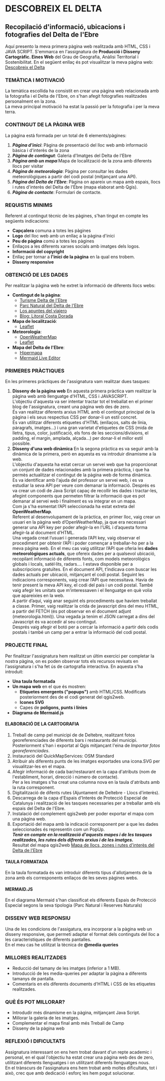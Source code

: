 # DESCOBREIX EL DELTA
## Recopilació d'informació, ubicacions i fotografies del Delta de l'Ebre
Aquí presento la meva primera pàgina web realitzada amb HTML, CSS i JAVA SCRIPT. S'emmarca  en l'assignatura de <b>Producció i Disseny Cartogràfic. Eines Web</b> del Grau de Geografia, Anàlisi Territorial i Sostenibilitat.
En el següent enllaç és pot visualitzar la meva pàgina web: [Descobreix el Delta](https://sergilabert.github.io/primera_pag_web/)

### TEMÀTICA I MOTIVACIÓ
La temàtica escollida ha consistit en crear una pàgina web relacionada amb la fotografia i el Delta de l'Ebre, on s'han afegit fotografies realitzades personalment en la zona.<br>
La meva principal motivació ha estat la passió per la fotografia i per la meva terra.

### CONTINGUT DE LA PÀGINA WEB
La pàgina està formada per un total de 6 elements/pàgines:
1. ***Pàgina d'inici***: Pàgina de presentació del lloc web amb informació bàsica i d'interès de la zona
2. ***Pàgina de contingut***: Galeria d'Imatges del Delta de l'Ebre
3. ***Pàgina amb un mapa***:Mapa de localització de la zona amb diferents llocs per visitar
4. ***Pàgina de meteorologia***: Pàgina per consultar les dades meteorològiques a partir del codi postal (mitjançant una API).
5. ***Pàgina del Delta de l'Ebre***: Pàgina on apareix un mapa amb espais, llocs i rutes d'interès del Delta de l'Ebre (mapa elaborat amb Qgis).
6. ***Pàgina de contacte***: Formulari de contacte.

### REQUISTIS MINIMS
Referent al contingut tècnic de les pàgines, s'han tingut en compte les següents indicacions:
- <b>Capçalera</b> comuna a totes les pàgines
- <b>Logo</b> del lloc web amb un enllaç a la pàgina d'inici
- <b>Peu de pàgina</b> comú a totes les pàgines
- Enllaços a les diferents xarxes socials</b> amb imatges dels logos. 
- <b>Informació del copyright</b>
- Enllaç per tornar a <b>l'inici de la pàgina</b> en la qual ens trobem.
- <b>Disseny responsive</b>

### OBTENCIÓ DE LES DADES
Per realitzar la pàgina web he extret la informació de diferents llocs webs:
* <b>Contingut de la pàgina</b>:
  * [Turisme Delta de l'Ebre](https://deltadelebreturisme.com/cat/)
  * [Parc Natural del Delta de l'Ebre](https://ca.wikipedia.org/wiki/Parc_Natural_del_Delta_de_l%27Ebre)
  * [Los apuntes del viajero](https://www.losapuntesdelviajero.com/delta-del-ebro-cosas-que-hacer/)
  * [Blog: Litoral Costa Dorada](https://www.litoral.es/guia-de-vacaciones/delta-del-ebro-que-ver-y-hacer/)
* <b>Mapa de localització</b>:
  *  [Leaflet](https://leafletjs.com)
* <b>Meteorologia</b>:
  * [OpenWeatherMap](https://openweathermap.org)
  * [Leaflet](https://leafletjs.com)
* <b>Mapa del Delta de l'Ebre</b>:
  * [Hipermapa](https://sig.gencat.cat/visors/hipermapa.html)
  * [Mermaid Live Editor](https://mermaid-js.github.io/mermaid-live-editor/#/edit/eyJjb2RlIjoiZ3JhcGggVERcbiAgICBBW0NocmlzdG1hc10gLS0-fEdldCBtb25leXwgQihHbyBzaG9wcGluZylcbiAgICBCIC0tPiBDe0xldCBtZSB0aGlua31cbiAgICBDIC0tPnxPbmV8IERbTGFwdG9wXVxuICAgIEMgLS0-fFR3b3wgRVtpUGhvbmVdXG4gICAgQyAtLT58VGhyZWV8IEZbZmE6ZmEtY2FyIENhcl0iLCJtZXJtYWlkIjp7fSwidXBkYXRlRWRpdG9yIjpmYWxzZX0)<br>

### PRIMERES PRÀCTIQUES
En les primeres pràctiques de l'assignatura vam realitzar dues tasques:
1. <b>Disseny de la pàgina web</b>
En aquesta primera pràctica vam realitzar la pàgina web amb llenguatge d'HTML, CSS i JAVASCRIPT.<br>
L'objectiu d'aquesta va ser intentar tractar tot el treballat en el primer blog de l'assignatura, creant una pàgina web des de zero.<br>
És van realitzar diferents arxius HTML amb el contingut principal de la pàgina i els seus respectius CSS per donar-li un estil concret.<br>
És van utilitzar diferents etiquetes d'HTML (enllaços, salts de línia, pàragrafs, imatges...) i una gran varietat d'etiquetes de CSS (mida de lletra, tipus, color, justificació, els fons de les seccions/divisions, el padding, el margin, amplada, alçada...) per donar-li el millor estil possible.
2. <b>Disseny d'una web dinàmica</b>
En la segona pràctica es va seguir amb la dinàmica de la primera, però en aquesta es va introduir dinamisme a la web.<br>
L'objectiu d'aquesta ha estat cercar un servei web que ha proporcionat un conjunt de dades relacionades amb la primera pràctica, i que ha permès actualitzar el contingut de la pàgina web de forma dinàmica.<br>
Es va identificar amb l'ajuda del professor un servei web, i es va estudiar la seva API per veure com demanar la informació. Després es va crear un codi de Java Script capaç de recollir les dades i tractar-les, afegint components que permeten filtrar la informació que es pot demanar al servei web i finalment es va integrar en un mapa.<br>
Com ja s'ha esmentat l’API seleccionada ha estat extreta del <b>OpenWeatherMap</b>.<br>
Referent al desenvolupament de la pràctica, en primer lloc, vaig crear un usuari en la pàgina web d’OpenWeatherMap, ja que era necessari generar una API key per poder afegir-la en l’URL i d’aquesta forma afegir-la al document d’HTML.<br>
Una vegada creat l’usuari i generada l’API key, vaig observar el procediment per obtenir l’API i poder començar a treballar-ho per a la meva pàgina web. En el meu cas vaig utilitzar l’API que oferia les <b>dades meteorològiques actuals</b>, que ofereix dades per a qualsevol ubicació, recopilant informació de diferents fonts, com models meteorològics globals i locals, satèl·lits, radars.... I estava disponible per a subscripcions gratuïtes.
En el document API, t’indicava com buscar les dades actuals per ubicació, mitjançant el codi postal. Seguint les indicacions corresponents, vaig crear l’API que necessitava. Havia de tenir present la meva API key, el codi del país i un codi postal. També vaig afegir les unitats que m’interessaven i el llenguatge en què volia que apareixies en la web.<br>
A partir d’aquí, vaig anar seguint els procediments que havíem treballat a classe.
Primer, vaig realitzar la crida de javascript dins del meu HTML, a partir del FETCH (és pot observar en el document adjunt (meteorologia.html)). Una vegada ja tenim el JSON carregat a dins del Javascript és va accedir al seu contingut.<br>
Després vaig afegir el botó per a cercar la informació a partir dels codis postals i també un camp per a entrar la informació del codi postal.

### PROJECTE FINAL
Per finalitzar l'assignatura hem realitzat un últim exercici per completar la nostra pàgina, on es poden observar tots els recursos revisats en l'assignatura i s'ha fet ús de cartografia interactiva. En aquesta s'ha introduit:
* <b>Una taula formatada</b>
* <b>Un mapa web</b> en el que és mostren:
	* <b>Etiquetes emergents ("popups")</b> amb HTML/CSS. Modificats posteriorment des de el codi generat del qgis2web.
	* <b>Icones SVG</b>
	* Capes de <b>poligons, punts i línies</b>
* <b>Diagrama de Mermaid.js</b><br>

#### ELABORACIÓ DE LA CARTOGRAFIA
1. Treball de camp pel municipi de de Deltebre, realitzant fotos georeferenciades de diferents bars i restaurants del municipi. Posteriorment s'han i exportat al Qgis mitjançant l'eina de _Importar fotos georeferenciades_.
2. Instauració del QuickMapServices: OSM Standard
3. Atribuir als diferents punts de les imatges exportades una icona.SVG per visualitzar-les en el mapa.
4. Afegir informació de cada bar/restaurant en la capa d'atributs (nom de l'establiment, horari, direcció i número de contacte).<br>
Per a les imatges s'ha creat una columna nova en la taula d'atributs amb la ruta corresponent.
6. Digitalització de difents rutes (Ajuntament de Deltebre - Llocs d'interès).
7. Descarrega de la capa d'Espais d'Interès de Protecció Especial de Catalunya i realització de les tasques necessaries per a treballar amb els espais del Delta de l'Ebre.
8. Instalació del complement qgis2web per poder exportar el mapa com una pàgina web. 
9. Exportació del mapa amb la indicació corresponent per a que les dades seleccionades és representin com un PopUp.<br>
***Tenir en compte en la realització d'aquests mapes i de les tasques realitzades, les rutes dels difrents arxius i de les imatges.***<br>
Resultat del mapa qgis2web [Mapa de llocs, zones i rutes d'interès del Delta de l'Ebre](https://sergilabert.github.io/primera_pag_web/ruta.html#)

#### TAULA FORMATADA
En la taula formatada és van introduir diferents tipus d'allotjaments de la zona amb els corresponents enllaços de les seves pàgines webs. 

#### MERMAID.JS
En el diagrama Mermaid s'han classificat els diferents Espais de Protecció Especial segons la seva tipologia (Parc Natural i Reserves Naturals)

### DISSENY WEB RESPONSIU
Una de les condicions de l'assigatura, era incorporar a la pàgina web un disseny responsive, que permeti adaptar el format dels continguts del lloc a les caracteristiques de diferents pantalles. <br>
En el meu cas he utilitzat la tècnica de <b>@media queries</b>

### MILLORES REALITZADES
* Reducció del tamany de les imatges (inferior a 1 MB).
* Introducció de les media-queries per adaptar la pàgina a diferents tamanys de pantalla.
* Comentaris en els diferents documents d'HTML i CSS de les etiquetes realitzades. 

### QUÈ ÉS POT MILLORAR?
* Introdudir més dinamisme en la pàgina, mitjançant Java Script.
* Millorar la galeria de les imatges.
* Complementar el mapa final amb més Treball de Camp
* Disseny de la pàgina web 

### REFLEXIÓ I DIFICULTATS
Assignatura interessant on ens hem trobat davant d'un repte academic i personal, en el qual l'objectiu ha estat crear una pàgina web des de zero, utilitzant diferents llenguatges i on utilitzant diferents llenguatges nous.<br>
En el trànscurs de l'assignatura ens hem trobat amb moltes dificultats, tot i això, crec que amb dedicació i esforç les hem pogut solucionar. 
